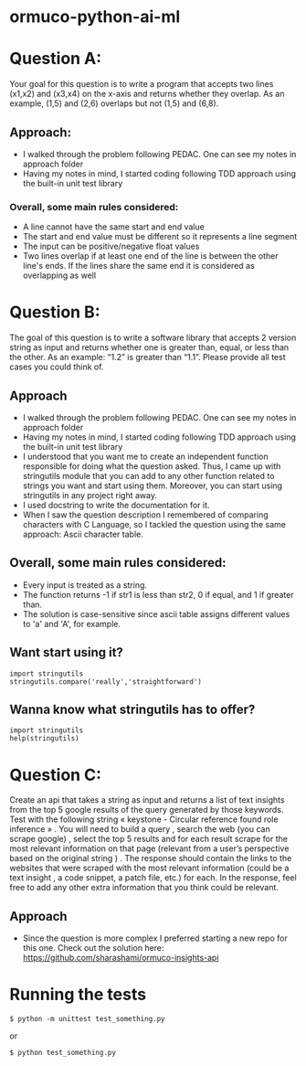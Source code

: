 # ormuco-python-ai-ml

# Question A:
Your goal for this question is to write a program that accepts two lines (x1,x2) and (x3,x4) on the x-axis and returns whether they overlap. As an example, (1,5) and (2,6) overlaps but not (1,5) and (6,8).

## Approach:
* I walked through the problem following PEDAC. One can see my notes in approach folder
* Having my notes in mind, I started coding following TDD approach using the built-in unit test library

### Overall, some main rules considered:
* A line cannot have the same start and end value
* The start and end value must be different so it represents a line segment
* The input can be positive/negative float values
* Two lines overlap if at least one end of the line is between the other line's ends. If the lines share the same end it is considered as overlapping as well

# Question B:
The goal of this question is to write a software library that accepts 2 version string as input and returns whether one is greater than, equal, or less than the other. As an example: “1.2” is greater than “1.1”. Please provide all test cases you could think of.

## Approach
* I walked through the problem following PEDAC. One can see my notes in approach folder
* Having my notes in mind, I started coding following TDD approach using the built-in unit test library
* I understood that you want me to create an independent function responsible for doing what the question asked. Thus, I came up with stringutils module that you can add to any other function related to strings you want and start using them. Moreover, you can start using stringutils in any project right away. 
* I used docstring to write the documentation for it.
* When I saw the question description I remembered of comparing characters with C Language, so I tackled the question using the same approach: Ascii character table.

## Overall, some main rules considered:
 
* Every input is treated as a string.
* The function returns -1 if str1 is less than str2, 0 if equal, and 1 if greater than. 
* The solution is case-sensitive since ascii table assigns different values to 'a' and 'A', for example.

## Want start using it?

```
import stringutils
stringutils.compare('really','straightforward')
```
## Wanna know what stringutils has to offer?

```
import stringutils
help(stringutils)
```

# Question C:
Create an api that takes a string as input and returns a list of text insights from the top 5 google results of the query generated by those keywords. 
Test with the following string « keystone - Circular reference found role inference » . You will need to build a query , search the web (you can scrape google) , select the top 5 results and for each result scrape for the most relevant information on that page (relevant from a user’s perspective based on the original string ) . The response should contain the links to the websites that were scraped with the most relevant information (could be a text insight ,  a code snippet, a patch file, etc.) for each. In the response, feel free to add any other extra information that you think could be relevant.

## Approach
* Since the question is more complex I preferred starting a new repo for this one. Check out the solution here: https://github.com/sharashami/ormuco-insights-api

# Running the tests
```
$ python -m unittest test_something.py
```
or
```
$ python test_something.py
```